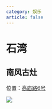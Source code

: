 ```yaml
---
category: 娱乐
article: false
---
```


# 石湾

## 南风古灶

<i class="fa-solid fa-location-dot"></i> 位置：<a href="https://ditu.amap.com/place/B02F5076BA" target="_blank">高庙路6号</a>

![](https://img.sherry4869.com/blog/life/play/china/guangdong/foshan/cc/sw/nfgz/img.jpg)